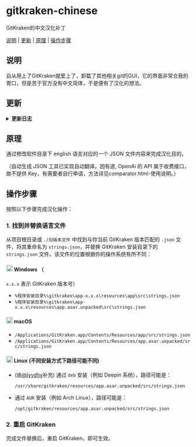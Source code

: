 # gitkraken-chinese

GitKraken的中文汉化补丁

[说明](#说明) | [更新](#更新) | [原理](#原理) | [操作步骤](#操作步骤)

## 说明

自从用上了GitKraken就爱上了，卸载了其他相关git的GUI，它的界面非常合我的胃口，但是苦于官方没有中文简体，于是便有了汉化的想法。

## 更新

<details>
<summary>
<strong>更新日志</strong>
</summary>

|          日期           | 更新内容                                                                   |                                                               感谢                                                                |
|:---------------------:|------------------------------------------------------------------------|:-------------------------------------------------------------------------------------------------------------------------------:|
|      2025.01.22       | 更新 OpenAi 模型选项, 修复差异比较逻辑无法检测删减与内容修改的问题并保留空行, 优化界面交互体验                  |                                           [@YuanXiQWQ](https://github.com/YuanXiQWQ)                                            |
|      2025.01.20       | 根据 10.6.1 版本进行校对&修订，更新 README.md 的格式                                   |                                           [@YuanXiQWQ](https://github.com/YuanXiQWQ)                                            |
| 2024.10.25-2025.01.15 | 适配 10.4.0-10.6.1 版本                                                    |                                           [@YuanXiQWQ](https://github.com/YuanXiQWQ)                                            |
|      2024.09.10       | 接入OpenAI API, 更新优化使用说明和页面交互, 新增文件上传/下载功能                               |                                           [@YuanXiQWQ](https://github.com/YuanXiQWQ)                                            |
|      2024.09.09       | 适配 10.3.0 版本                                                           | [@FXDYJ](https://github.com/FXDYJ) / [@Slinet6056](https://github.com/Slinet6056) /  [@YuanXiQWQ](https://github.com/YuanXiQWQ) |
| 2024.03.07-2024.08.10 | 适配 9.13.0-10.2.0 版本，更新 README.md 的格式，更新文件结构                            |                                           [@YuanXiQWQ](https://github.com/YuanXiQWQ)                                            |
|      2024.02.27       | 适配 9.12.0 版本，明晰化 compare.html 的使用说明和操作界面，可视化有道 API 配置，添加关于有道 API 的描述文件 |                                           [@YuanXiQWQ](https://github.com/YuanXiQWQ)                                            |
|      2024.02.27       | 适配 9.11.1 版本                                                           |                                             [@Jaffrez](https://github.com/Jaffrez)                                              |
|      2024.02.27       | 适配 9.5.1 版本                                                            |                                             [@buck178](https://github.com/buck178)                                              |
|      2023.09.11       | 适配 9.5.1 版本                                                            |                                           [@star-andy](https://github.com/star-andy)                                            |
|      2021.12.17       | 新增可视化对比，接入有道翻译 API                                                     |                                        [@TanxiangCode](https://github.com/TanxiangCode)                                         |
|      2021.03.18       | 新增对比新旧版本区别，自动生成新版本的 JSON 文件的工具 compare.html                            |                                         [@DreamSaddle](https://github.com/DreamSaddle)                                          |
|      2020.08.18       | 在 Windows 2.7.0 版本 测试通过                                                |                                         [@Black-Spree](https://github.com/Black-Spree)                                          |
|      2019.10.01       | 在 macOS 10.14 GitKraken 6.2.0 测试通过                                     |                                               [@yk47g](https://github.com/yk47g)                                                |

</details>

## 原理

通过修改软件目录下 english 语言对应的一个 JSON 文件内容来完成汉化目的。

（自动生成 JSON 工具已实现自动翻译。因有道, OpenAi 的 API 属于收费接口，故不提供 Key，有需要者自行申请，方法详见comparator.html-使用说明。）

## 操作步骤

按照以下步骤完成汉化操作：

### 1. 找到并替换语言文件

从项目根目录或 `./旧版本文件` 中找到与你当前 GitKraken 版本匹配的 `.json` 文件，将其重命名为 `strings.json`，并替换
GitKraken 安装目录下的 `strings.json` 文件。该文件的位置根据你的操作系统有所不同：

#### <img src="https://upload.wikimedia.org/wikipedia/commons/thumb/5/5f/Windows_logo_-_2012.svg/1280px-Windows_logo_-_2012.svg.png" alt="Windows Icon" style="width: 18px; height: 18px;"> Windows （

`x.x.x` 表示 GitKraken 版本号）

- `%程序安装目录%\gitkraken\app-x.x.x\resources\app\src\strings.json`
- `%程序安装目录%\gitkraken\app-x.x.x\resources\app.asar.unpacked\src\strings.json`

#### <img src="https://cdn-icons-png.flaticon.com/512/2/2235.png" alt="macOS Icon" style="width: 18px; height: 18px;"> macOS

- `/Applications/GitKraken.app/Contents/Resources/app/src/strings.json`
- `/Applications/GitKraken.app/Contents/Resources/app.asar.unpacked/src/strings.json`

#### <img src="https://upload.wikimedia.org/wikipedia/commons/thumb/3/35/Tux.svg/1024px-Tux.svg.png" alt="Linux Icon" style="width: 18px; height: 18px;"> Linux (不同安装方式下路径可能不同)

- (由[@lyydhy](https://github.com/lyydhy)补充) 通过 `deb` 安装（例如 Deepin 系统），路径可能是：

  `/usr/share/gitkraken/resources/app.asar.unpacked/src/strings.json`
- 通过 `AUR` 安装（例如 Arch Linux），路径可能是：

  `/opt/gitkraken/resources/app.asar.unpacked/src/strings.json`

### 2. 重启 GitKraken

完成文件替换后，重启 GitKraken，即可生效。
